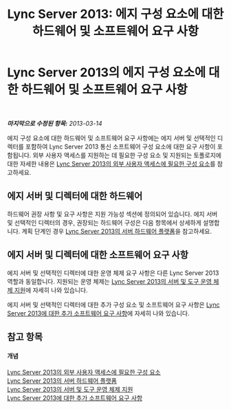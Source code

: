 ﻿---
title: 'Lync Server 2013: 에지 구성 요소에 대한 하드웨어 및 소프트웨어 요구 사항'
TOCTitle: 에지 구성 요소에 대한 하드웨어 및 소프트웨어 요구 사항
ms:assetid: beac1140-e303-488a-ac9f-fc86dcb1987d
ms:mtpsurl: https://technet.microsoft.com/ko-kr/library/Gg412931(v=OCS.15)
ms:contentKeyID: 49304894
ms.date: 08/10/2015
mtps_version: v=OCS.15
ms.translationtype: HT
---

# Lync Server 2013의 에지 구성 요소에 대한 하드웨어 및 소프트웨어 요구 사항

 

_**마지막으로 수정된 항목:** 2013-03-14_

에지 구성 요소에 대한 하드웨어 및 소프트웨어 요구 사항에는 에지 서버 및 선택적인 디렉터를 포함하여 Lync Server 2013 통신 소프트웨어 구성 요소에 대한 요구 사항이 포함됩니다. 외부 사용자 액세스를 지원하는 데 필요한 구성 요소 및 지원되는 토폴로지에 대한 자세한 내용은 [Lync Server 2013의 외부 사용자 액세스에 필요한 구성 요소](lync-server-2013-components-required-for-external-user-access.md)를 참고하세요.

## 에지 서버 및 디렉터에 대한 하드웨어

하드웨어 권장 사항 및 요구 사항은 지원 가능성 섹션에 정의되어 있습니다. 에지 서버 및 선택적인 디렉터의 경우, 권장되는 하드웨어 구성은 다음 항목에서 상세하게 설명합니다. 계획 단계인 경우 [Lync Server 2013의 서버 하드웨어 플랫폼](lync-server-2013-server-hardware-platforms.md)을 참고하세요.

## 에지 서버 및 디렉터에 대한 소프트웨어 요구 사항

에지 서버 및 선택적인 디렉터에 대한 운영 체제 요구 사항은 다른 Lync Server 2013 역할과 동일합니다. 지원되는 운영 체제는 [Lync Server 2013의 서버 및 도구 운영 체제 지원](lync-server-2013-server-and-tools-operating-system-support.md)에 자세히 나와 있습니다.

에지 서버 및 선택적인 디렉터에 대한 추가 구성 요소 및 소프트웨어 요구 사항은 [Lync Server 2013에 대한 추가 소프트웨어 요구 사항](lync-server-2013-additional-software-requirements.md)에 자세히 나와 있습니다.

## 참고 항목

#### 개념

[Lync Server 2013의 외부 사용자 액세스에 필요한 구성 요소](lync-server-2013-components-required-for-external-user-access.md)  
[Lync Server 2013의 서버 하드웨어 플랫폼](lync-server-2013-server-hardware-platforms.md)  
[Lync Server 2013의 서버 및 도구 운영 체제 지원](lync-server-2013-server-and-tools-operating-system-support.md)  
[Lync Server 2013에 대한 추가 소프트웨어 요구 사항](lync-server-2013-additional-software-requirements.md)

